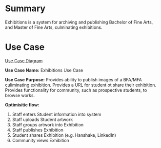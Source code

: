 # Summary

Exhibitions is a system for archiving and publishing Bachelor of Fine Arts, and Master of Fine Arts, culminating exhibitions.

# Use Case

[Use Case Diagram](https://lucid.app/documents/view/acb266b4-feca-4ad0-8783-ed5de9d81044)

__Use Case Name:__ Exhibitions Use Case

__Use Case Purpose:__ Provides ability to publish images of a BFA/MFA culiminating exhibition.  Provides a URL for student ot share their exhibition.  Provides functionality for community, such as prospective students, to browse works.

__Optimisitic flow:__
1. Staff enters Student information into system
2. Staff uploads Student artwork
3. Staff groups artwork into Exhibition
4. Staff publishes Exhibition
5. Student shares Exhibition (e.g. Hanshake, LinkedIn)
6. Community views Exhibition
